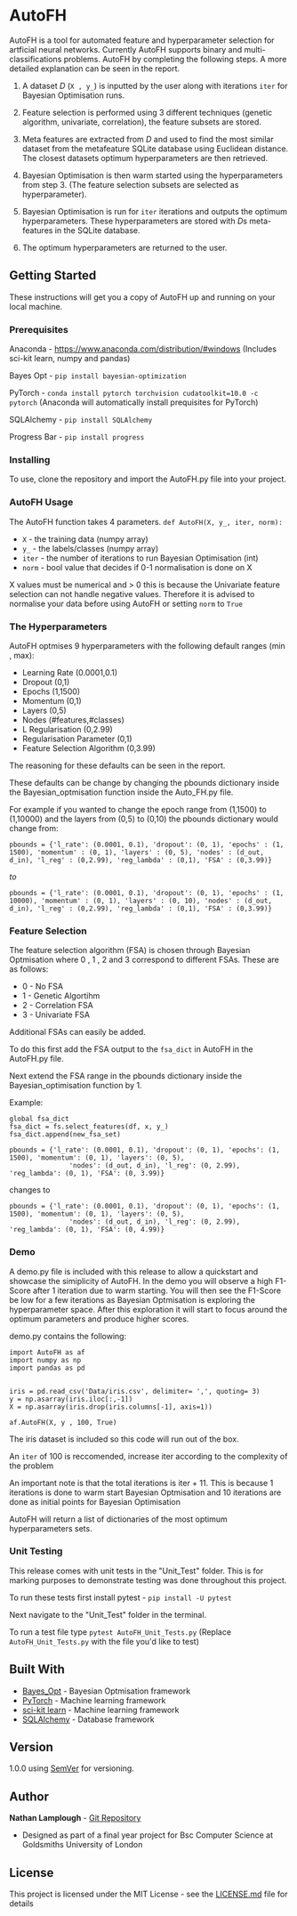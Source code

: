 # AutoFH
AutoFH is a tool for automated feature and hyperparameter selection for artficial neural networks. Currently AutoFH supports binary and multi-classifications problems. AutoFH by completing the following steps. A more detailed explanation can be seen in the report.

1. A dataset *D* (`X , y_`) is inputted by the user along with iterations `iter` for Bayesian Optimisation runs.

2. Feature selection is performed using 3 different techniques (genetic algorithm, univariate, correlation), the feature subsets are        stored.

3. Meta features are extracted from *D* and used to find the most similar dataset from the metafeature SQLite database using Euclidean        distance. The closest datasets optimum hyperparameters are then retrieved.

4. Bayesian Optimisation is then warm started using the hyperparameters from step 3. (The feature selection subsets are selected as        hyperparameter).

5. Bayesian Optimisation is run for `iter` iterations and outputs the optimum hyperparameters. These hyperparameters are stored with *D*s    meta-features in the SQLite database.

6. The optimum hyperparameters are returned to the user.


## Getting Started

These instructions will get you a copy of AutoFH up and running on your local machine.

### Prerequisites

Anaconda - https://www.anaconda.com/distribution/#windows (Includes sci-kit learn, numpy and pandas)

Bayes Opt - `pip install bayesian-optimization`

PyTorch - `conda install pytorch torchvision cudatoolkit=10.0 -c pytorch` (Anaconda will automatically install prequisites for PyTorch)

SQLAlchemy - `pip install SQLAlchemy`

Progress Bar - `pip install progress`

### Installing

To use, clone the repository and import the AutoFH.py file into your project. 

### AutoFH Usage
The AutoFH function takes 4 parameters. `def AutoFH(X, y_, iter, norm):`
* `X` - the training data (numpy array)
* `y_` - the labels/classes (numpy array)
* `iter` - the number of iterations to run Bayesian Optimisation (int)
* `norm` - bool value that decides if 0-1 normalisation is done on X

X values must be numerical and > 0 this is because the Univariate feature selection can not handle negative values. Therefore it is advised to normalise your data before using AutoFH or setting `norm` to `True`

### The Hyperparameters
AutoFH optmises 9 hyperparameters with the following default ranges (min , max):

* Learning Rate (0.0001,0.1)
* Dropout (0,1)
* Epochs (1,1500)
* Momentum (0,1)
* Layers (0,5)
* Nodes (#features,#classes)
* L Regularisation (0,2.99)
* Regularisation Parameter (0,1)
* Feature Selection Algorithm (0,3.99)

The reasoning for these defaults can be seen in the report.

These defaults can be change by changing the pbounds dictionary inside the Bayesian_optmisation function inside the Auto_FH.py file.

For example if you wanted to change the epoch range from (1,1500) to (1,10000) and the layers from (0,5) to (0,10) the pbounds dictionary would change from:
```
pbounds = {'l_rate': (0.0001, 0.1), 'dropout': (0, 1), 'epochs' : (1, 1500), 'momentum' : (0, 1), 'layers' : (0, 5), 'nodes' : (d_out, d_in), 'l_reg' : (0,2.99), 'reg_lambda' : (0,1), 'FSA' : (0,3.99)}
```
*to*
```
pbounds = {'l_rate': (0.0001, 0.1), 'dropout': (0, 1), 'epochs' : (1, 10000), 'momentum' : (0, 1), 'layers' : (0, 10), 'nodes' : (d_out, d_in), 'l_reg' : (0,2.99), 'reg_lambda' : (0,1), 'FSA' : (0,3.99)}
```


### Feature Selection
The feature selection algorithm (FSA) is chosen through Bayesian Optmisation where 0 , 1 , 2 and 3 correspond to different FSAs. These are as follows:

* 0 - No FSA
* 1 - Genetic Algortihm
* 2 - Correlation FSA
* 3 - Univariate FSA

Additional FSAs can easily be added. 

To do this first add the FSA output to the `fsa_dict` in AutoFH in the AutoFH.py file.

Next extend the FSA range in the pbounds dictionary inside the Bayesian_optimisation function by 1.

Example: 

```
global fsa_dict
fsa_dict = fs.select_features(df, x, y_)
fsa_dict.append(new_fsa_set)
```

```
pbounds = {'l_rate': (0.0001, 0.1), 'dropout': (0, 1), 'epochs': (1, 1500), 'momentum': (0, 1), 'layers': (0, 5),
               'nodes': (d_out, d_in), 'l_reg': (0, 2.99), 'reg_lambda': (0, 1), 'FSA': (0, 3.99)}
```
changes to 
```
pbounds = {'l_rate': (0.0001, 0.1), 'dropout': (0, 1), 'epochs': (1, 1500), 'momentum': (0, 1), 'layers': (0, 5),
               'nodes': (d_out, d_in), 'l_reg': (0, 2.99), 'reg_lambda': (0, 1), 'FSA': (0, 4.99)}
```


### Demo
A demo.py file is included with this release to allow a quickstart and showcase the simiplicity of AutoFH. In the demo you will observe a high F1-Score after 1 iteration due to warm starting. You will then see the F1-Score be low for a few iterations as Bayesian Optmisation is exploring the hyperparameter space. After this exploration it will start to focus around the optimum parameters and produce higher scores.

demo.py contains the following:

```
import AutoFH as af
import numpy as np
import pandas as pd


iris = pd.read_csv('Data/iris.csv', delimiter= ',', quoting= 3)
y = np.asarray(iris.iloc[:,-1])
X = np.asarray(iris.drop(iris.columns[-1], axis=1))

af.AutoFH(X, y , 100, True)
```
The iris dataset is included so this code will run out of the box.

An `iter` of 100 is reccomended, increase iter according to the complexity of the problem

An important note is that the total iterations is iter + 11. This is because 1 iterations is done to warm start Bayesian Optmisation and 10 iterations are done as initial points for Bayesian Optimisation

AutoFH will return a list of dictionaries of the most optimum hyperparameters sets. 

### Unit Testing

This release comes with unit tests in the "Unit_Test" folder. This is for marking purposes to demonstrate testing was done throughout this project.

To run these tests first install pytest - `pip install -U pytest`

Next navigate to the "Unit_Test" folder in the terminal. 

To run a test file type `pytest AutoFH_Unit_Tests.py` (Replace `AutoFH_Unit_Tests.py` with the file you'd like to test)

## Built With

* [Bayes_Opt](https://github.com/fmfn/BayesianOptimization) - Bayesian Optmisation framework
* [PyTorch](https://pytorch.org/) - Machine learning framework
* [sci-kit learn](https://scikit-learn.org/) - Machine learning framework
* [SQLAlchemy](https://www.sqlalchemy.org/) - Database framework

## Version

1.0.0 using [SemVer](http://semver.org/) for versioning. 

## Author
**Nathan Lamplough** - [Git Repository](https://github.com/nathanlamplough)

* Designed as part of a final year project for Bsc Computer Science at Goldsmiths University of London

## License

This project is licensed under the MIT License - see the [LICENSE.md](https://github.com/nathanlamplough/AutoFH/blob/master/LICENSE) file for details


